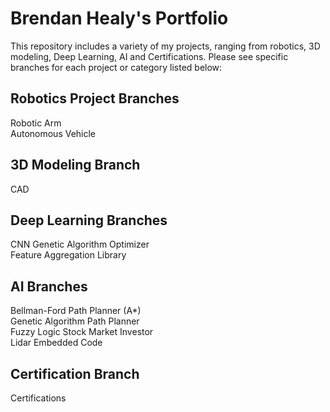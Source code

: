 # Brendan Healy's Portfolio
This repository includes a variety of my projects, ranging from robotics, 3D modeling, Deep Learning, AI and Certifications. Please see specific branches for each project or category listed below:

## Robotics Project Branches
Robotic Arm<br />
Autonomous Vehicle<br />

## 3D Modeling Branch
CAD<br />

## Deep Learning Branches
CNN Genetic Algorithm Optimizer<br />
Feature Aggregation Library<br />

## AI Branches
Bellman-Ford Path Planner (A*)<br />
Genetic Algorithm Path Planner<br />
Fuzzy Logic Stock Market Investor<br />
Lidar Embedded Code<br />

## Certification Branch
Certifications

